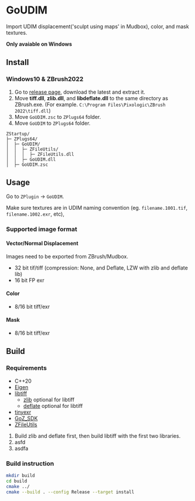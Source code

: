 # GoUDIM
Import UDIM displacement('sculpt using maps' in Mudbox), color, and mask textures.

**Only avaiable on Windows**


## Install
### Windows10 & ZBrush2022
1. Go to [release page](), download the latest and extract it.
2. Move **tiff.dll**, **zlib.dll**, and **libdeflate.dll** to the same directory as ZBrush.exe. (For example. `C:\Program Files\Pixologic\ZBrush 2022\tiff.dll`)
3. Move `GoUDIM.zsc` to `ZPlugs64` folder.
4. Move `GoUDIM` to `ZPlugs64` folder.

```
ZStartup/
├─ ZPlugs64/
│  ├─ GoUDIM/
│  │  ├─ ZFileUtils/
│  │  │  ├─ ZFileUtils.dll
│  │  ├─ GoUDIM.dll
│  ├─ GoUDIM.zsc
```

## Usage
Go to `ZPlugin` -> `GoUDIM`.

Make sure textures are in UDIM naming convention (eg. `filename.1001.tif`, `filename.1002.exr`, etc),

### Supported image format
#### Vector/Normal Displacement
Images need to be exported from ZBrush/Mudbox.
* 32 bit tif/tiff (compression: None, and Deflate, LZW with zlib and deflate lib)
* 16 bit FP exr

#### Color
* 8/16 bit tiff/exr

#### Mask
* 8/16 bit tiff/exr

## Build

### Requirements
* C++20
* [Eigen](https://eigen.tuxfamily.org/)
* [libtiff](https://gitlab.com/libtiff/libtiff)
    * [zlib](https://zlib.net) optional for libtiff
    * [deflate](https://github.com/ebiggers/libdeflate) optional for libtiff
* [tinyexr](https://github.com/syoyo/tinyexr)
* [GoZ_SDK](https://developers.maxon.net/forum/topic/15246/zbrush-sdk-overview)
* [ZFileUtils](https://help.maxon.net/zbr/en-us/Content/html/user-guide/customizing-zbrush/zscripting/zfileutils/zfileutils.html)

1. Build zlib and deflate first, then build libtiff with the first two libraries.
2. asfd
3. asdfa

### Build instruction

```sh
mkdir build
cd build
cmake ../
cmake --build . --config Release --target install
```
